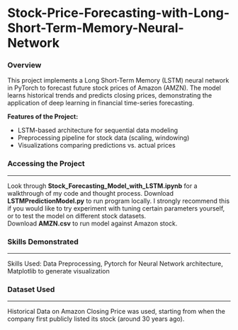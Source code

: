 # Stock-Price-Forecasting-with-Long-Short-Term-Memory-Neural-Network
### Overview  
This project implements a Long Short-Term Memory (LSTM) neural network in PyTorch to forecast future stock prices of Amazon (AMZN). The model learns historical trends and predicts closing prices, demonstrating the application of deep learning in financial time-series forecasting.

**Features of the Project:**
- LSTM-based architecture for sequential data modeling
- Preprocessing pipeline for stock data (scaling, windowing)
- Visualizations comparing predictions vs. actual prices

### Accessing the Project
---
Look through **Stock_Forecasting_Model_with_LSTM.ipynb** for a walkthrough of my code and thought process.
Download **LSTMPredictionModel.py** to run program locally. I strongly recommend this if you would like to try experiment with tuning certain parameters yourself, or to test the model on different stock datasets.  
Download **AMZN.csv** to run model against Amazon stock.  

### Skills Demonstrated
---
Skills Used: Data Preprocessing, Pytorch for Neural Network architecture, Matplotlib to generate visualization  

### Dataset Used
---
Historical Data on Amazon Closing Price was used, starting from when the company first publicly listed its stock (around 30 years ago).
